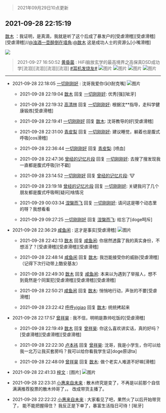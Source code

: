 > 2021年09月29日10点更新
<link rel="stylesheet" href="https://cdn.jsdelivr.net/gh/taotie6/sampleJSON@main/css/photo_show.css">
<meta name="referrer" content="no-referrer" />


 ## 2021-09-28 22:15:19 

 [㪚木](https://www.coolapk.com/feed/30329182?shareKey=MjhkZjRlYjhiZDYwNjE1MzJlNDA~) ：我证明，是真滴，我就是听了这个后成了暴发户的[受虐滑稽][受虐滑稽][受虐滑稽]//<a class="feed-link-uname" href="/u/浊酒一壶醉倒在墙角">@浊酒一壶醉倒在墙角</a>:<a class="feed-link-uname" href="/u/㪚木">@㪚木</a> 这是成功人士的资源么[小嘴滑稽] 

<div class="album">
<img class="img-item" src="https://image.coolapk.com/feed/2019/0401/00/1081091_1554050296_8679@400x225.gif" />
</div>

> 2021-09-27 16:50:52 
> [黄昏菌](https://www.coolapk.com/feed/30299387?shareKey=MGI0ZjczOGUzNTRkNjE1MzJlNDA~) : HiFi脑放玄学的最高境界之高保真DSD成功学[流泪][流泪][流泪][流泪] <a class="feed-link-tag" href="/t/耳机发烧友?type=0">#耳机发烧友#</a> 
![图片](https://image.coolapk.com/feed/2021/0927/16/924019_9f2aa3c8_2649_2709@800x800.jpeg)
![图片](https://image.coolapk.com/feed/2021/0927/16/924019_0674d669_2649_2711@950x950.jpeg)
![图片](https://image.coolapk.com/feed/2021/0927/16/924019_965bdfe7_2649_2713@800x800.jpeg)
![图片](https://image.coolapk.com/feed/2021/0927/16/924019_f6474aa9_2649_2716@1080x2412.jpeg)

 ------- 

- 2021-09-28 22:18:05 [一切刚刚好](uid=701389) : 沈哥我爱你😘[t耐克嘴] ![图片](https://image.coolapk.com/feed/2021/0928/22/701389_92529efe_8683_6054@2279x2666.jpeg)

    - 2021-09-28 22:19:04 [㪚木](uid=1081091) 回复 [一切刚刚好](uid=701389): 优秀[强][呲牙] 

    - 2021-09-28 22:19:32 [高清林](uid=8114305) 回复 [一切刚刚好](uid=701389): 根据沈**指导，走科学健康锻炼[受虐滑稽] 

    - 2021-09-28 22:19:41 [一切刚刚好](uid=701389) 回复 [㪚木](uid=1081091): 沈哥教导的好[受虐滑稽] 

    - 2021-09-28 22:31:00 [青皮梨](uid=1109281) 回复 [一切刚刚好](uid=701389): 建议睡觉，躺着也是腹式呼吸[cos滑稽] 

    - 2021-09-28 22:36:44 [一切刚刚好](uid=701389) 回复 [青皮梨](uid=1109281): [喷血] 

    - 2021-09-28 22:47:36 [曾经的记忆片段](uid=2703645) 回复 [一切刚刚好](uid=701389): 去搜了搜发现我一直都是腹式呼吸[针不戳] 

    - 2021-09-28 23:14:52 [一切刚刚好](uid=701389) 回复 [曾经的记忆片段](uid=2703645): 🐮 

    - 2021-09-28 23:19:18 [曾经的记忆片段](uid=2703645) 回复 [一切刚刚好](uid=701389): 关键我问了几个朋友都是腹式呼吸啊[疑问]啥情况 

    - 2021-09-29 00:03:34 [涅槃而飞](uid=1128897) 回复 [一切刚刚好](uid=701389): 请问这是哪个动态里的呀？我想看看 

    - 2021-09-29 09:27:25 [一切刚刚好](uid=701389) 回复 [涅槃而飞](uid=1128897): 给忘了[doge呵斥] 

- 2021-09-28 22:36:29 [咸鱼闲](uid=3783511) : 这才是事实[受虐滑稽] ![图片](https://image.coolapk.com/feed/2021/0928/22/3783511_1028e517_9788_2221@995x1175.png)

    - 2021-09-28 22:42:13 [㪚木](uid=1081091) 回复 [咸鱼闲](uid=3783511): 你居然透露了我的真实身份，不想活了？[受虐滑稽][受虐滑稽][受虐滑稽] 

    - 2021-09-28 22:48:14 [咸鱼闲](uid=3783511) 回复 [㪚木](uid=1081091): 我岂能接受你的威胁[受虐滑稽]（记得下次行动带上酷安基友） 

    - 2021-09-28 22:49:30 [㪚木](uid=1081091) 回复 [咸鱼闲](uid=3783511): 本来以为遇到了举报人，想不到竟然是个同案犯[受虐滑稽][受虐滑稽][受虐滑稽] 

    - 2021-09-28 22:50:21 [咸鱼闲](uid=3783511) 回复 [㪚木](uid=1081091): 悄悄地行动，声张的不要[受虐滑稽] 

    - 2021-09-28 23:22:42 [呼呼yigiao](uid=3884903) 回复 [㪚木](uid=1081091): 统统拷起来 

- 2021-09-28 22:17:57 [曾祥昊](uid=6695078) : 我不信，明明是靠帅吃饭的[受虐滑稽] 

    - 2021-09-28 22:19:49 [㪚木](uid=1081091) 回复 [曾祥昊](uid=6695078): 你这么喜欢讲实话，真的好吗？[受虐滑稽][受虐滑稽][受虐滑稽] 

    - 2021-09-28 22:22:30 [卢本祎](uid=2851774) 回复 [曾祥昊](uid=6695078): 沈哥，我是小学生，你可以给我一北万让我买套房吗？我可以给你看我学生证[doge原谅ta] 

    - 2021-09-28 22:48:09 [曾祥昊](uid=6695078) 回复 [㪚木](uid=1081091): 做个老实人难道不好嘛[滑稽] 

- 2021-09-28 22:41:33 [梓文](uid=2075001) : [图片] ![图片](https://image.coolapk.com/feed/2021/0928/22/2075001_561ececb_0092_8895@1080x401.jpeg)

- 2021-09-28 22:23:31 [小惠来自未来](uid=847097) : 散木终究是变了，不再是以前那个自信满满推荐股票的散木帅哥了，。  改成带货主播了。 

- 2021-09-28 22:22:22 [小惠来自未来](uid=847097) : 大家看见了吧，果然火了以后开始带货了， 能不能把握得住？  我反正是下单了，暴富生活指日可待！[呲牙] 

